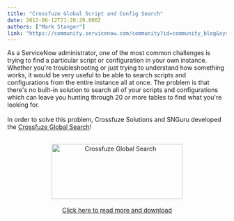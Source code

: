 ```yaml
---
title: "Crossfuze Global Script and Config Search"
date: 2012-06-12T21:28:29.000Z
authors: ["Mark Stanger"]
link: "https://community.servicenow.com/community?id=community_blog&sys_id=c6fd662ddbd0dbc01dcaf3231f961920"
---
```

<p>As a ServiceNow administrator, one of the most common challenges is trying to find a particular script or configuration in your own instance. Whether you're troubleshooting or just trying to understand how something works, it would be very useful to be able to search scripts and configurations from the entire instance all at once. The problem is that there's no built-in solution to search all of your scripts and configurations which can leave you hunting through 20 or more tables to find what you're looking for.<br /><br />In order to solve this problem, Crossfuze Solutions and SNGuru developed the <a title="w.servicenowguru.com/system-definition/global-script-config-search/" href="http://www.servicenowguru.com/system-definition/global-script-config-search/">Crossfuze Global Search</a>!<br /><br /><center><a href="http://www.servicenowguru.com/system-definition/global-script-config-search/"><img src="http://www.servicenowguru.com/wp-content/uploads/2012/06/CrossfuzeGlobalSearch-300x126.png" alt="Crossfuze Global Search" title="Crossfuze Global Search" width="300" height="126" class="aligncenter size-medium wp-image-4464" /></a><br /><br /><a title="w.servicenowguru.com/system-definition/global-script-config-search/" href="http://www.servicenowguru.com/system-definition/global-script-config-search/">Click here to read more and download</a></center><br /><!--break--></p>